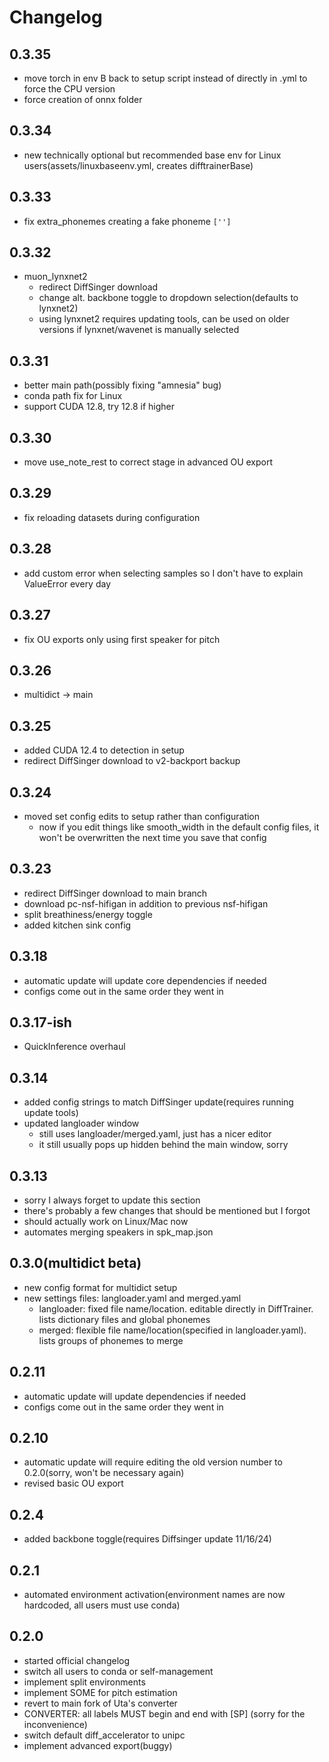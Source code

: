 # Changelog
## 0.3.35
- move torch in env B back to setup script instead of directly in .yml to force the CPU version
- force creation of onnx folder

## 0.3.34
- new technically optional but recommended base env for Linux users(assets/linuxbaseenv.yml, creates difftrainerBase)

## 0.3.33
- fix extra_phonemes creating a fake phoneme `['']`

## 0.3.32
- muon_lynxnet2
  - redirect DiffSinger download
  - change alt. backbone toggle to dropdown selection(defaults to lynxnet2)
  - using lynxnet2 requires updating tools, can be used on older versions if lynxnet/wavenet is manually selected

## 0.3.31
- better main path(possibly fixing "amnesia" bug)
- conda path fix for Linux
- support CUDA 12.8, try 12.8 if higher
  
## 0.3.30
- move use_note_rest to correct stage in advanced OU export
  
## 0.3.29
- fix reloading datasets during configuration
  
## 0.3.28
- add custom error when selecting samples so I don't have to explain ValueError every day

## 0.3.27
- fix OU exports only using first speaker for pitch
  
## 0.3.26
- multidict -> main

## 0.3.25
- added CUDA 12.4 to detection in setup
- redirect DiffSinger download to v2-backport backup

## 0.3.24
- moved set config edits to setup rather than configuration
  - now if you edit things like smooth_width in the default config files, it won't be overwritten the next time you save that config
 
## 0.3.23
- redirect DiffSinger download to main branch
- download pc-nsf-hifigan in addition to previous nsf-hifigan
- split breathiness/energy toggle
- added kitchen sink config

## 0.3.18
- automatic update will update core dependencies if needed
- configs come out in the same order they went in

## 0.3.17-ish
- QuickInference overhaul

## 0.3.14
- added config strings to match DiffSinger update(requires running update tools)
- updated langloader window
  - still uses langloader/merged.yaml, just has a nicer editor
  - it still usually pops up hidden behind the main window, sorry

## 0.3.13
- sorry I always forget to update this section
- there's probably a few changes that should be mentioned but I forgot
- should actually work on Linux/Mac now
- automates merging speakers in spk_map.json

## 0.3.0(multidict beta)
- new config format for multidict setup
- new settings files: langloader.yaml and merged.yaml
  - langloader: fixed file name/location. editable directly in DiffTrainer. lists dictionary files and global phonemes
  - merged: flexible file name/location(specified in langloader.yaml). lists groups of phonemes to merge

## 0.2.11
- automatic update will update dependencies if needed
- configs come out in the same order they went in

## 0.2.10
- automatic update will require editing the old version number to 0.2.0(sorry, won't be necessary again)
- revised basic OU export

## 0.2.4
- added backbone toggle(requires Diffsinger update 11/16/24)

## 0.2.1
- automated environment activation(environment names are now hardcoded, all users must use conda)

## 0.2.0
- started official changelog
- switch all users to conda or self-management
- implement split environments
- implement SOME for pitch estimation
- revert to main fork of Uta's converter
- CONVERTER: all labels MUST begin and end with [SP] (sorry for the inconvenience)
- switch default diff_accelerator to unipc
- implement advanced export(buggy)
